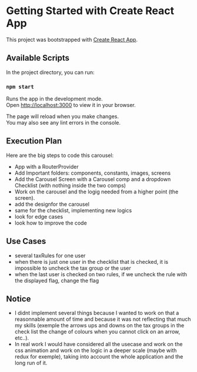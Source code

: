 # Getting Started with Create React App

This project was bootstrapped with [Create React App](https://github.com/facebook/create-react-app).

## Available Scripts

In the project directory, you can run:

### `npm start`

Runs the app in the development mode.\
Open [http://localhost:3000](http://localhost:3000) to view it in your browser.

The page will reload when you make changes.\
You may also see any lint errors in the console.

## Execution Plan
Here are the big steps to code this carousel:
- App with a RouterProvider
- Add Important folders: components, constants, images, screens
- Add the Carousel Screen with a Carousel comp and a dropdown Checklist (with nothing inside the two comps)
- Work on the carousel and the logig needed from a higher point (the screen).
- add the designfor the carousel
- same for the checklist, implementing new logics
- look for edge cases
- look how to improve the code

## Use Cases
- several taxRules for one user
- when there is just one user in the checklist that is checked, it is impossible to uncheck the tax group or the user
- when the last user is checked on two rules, if we uncheck the rule with the displayed flag, change the flag

## Notice
- I didnt implement several things because I wanted to work on that a reasonnable amount of time and because it was not reflecting that much my skills (exemple the arrows ups and downs on the tax groups in the check list the change of colours when you cannot click on an arrow, etc..).
- In real work I would have considered all the usecase and work on the css animation and work on the logic in a deeper scale (maybe with redux for exemple), taking into account the whole application and the long run of it.